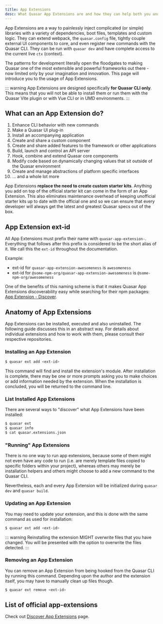 ```yaml
---
title: App Extensions
desc: What Quasar App Extensions are and how they can help both you and the community.
---
```


App Extensions are a way to painlessly inject complicated (or simple) libraries with a variety of dependencies, boot files, templates and custom logic. They can extend webpack, the `quasar.config` file, tightly couple external UI components to core, and even register new commands with the Quasar CLI. They can be run with `quasar dev` and have complete access to the current live `ctx` (context).

The patterns for development literally open the floodgates to making Quasar one of the most extensible and powerful frameworks out there - now limited only by your imagination and innovation. This page will introduce you to the usage of App Extensions.

::: warning
App Extensions are designed specifically **for Quasar CLI only**. This means that you will not be able to install them or run them with the Quasar Vite plugin or with Vue CLI or in UMD environments.
:::

## What can an App Extension do?

1. Enhance CLI behavior with new commands
2. Make a Quasar UI plug-in
3. Install an accompanying application
4. Create and share a custom component
5. Create and share added features to the framework or other applications
6. Build, launch and control an API server
7. Hook, combine and extend Quasar core components
8. Modify code based on dynamically changing values that sit outside of the Quasar environment
9. Create and manage abstractions of platform specific interfaces
10. ... and a whole lot more

App Extensions **replace the need to create custom starter kits**. Anything you add on top of the official starter kit can come in the form of an App Extension. This also eliminates maintenance overhead of keeping unofficial starter kits up to date with the official one and so we can ensure that every developer will always get the latest and greatest Quasar specs out of the box.

## App Extension ext-id
All App Extensions must prefix their name with `quasar-app-extension-`. Everything that follows after this prefix is considered to be the short alias of it. We call this the `ext-id` throughout the documentation.

Example:
* ext-id for `quasar-app-extension-awesomeness` is `awesomeness`
* ext-id for `@some-npm-org/quasar-app-extension-awesomeness` is `@some-npm-org/awesomeness`

One of the benefits of this naming scheme is that it makes Quasar App Extensions discoverability easy while searching for their npm packages: [App Extension - Discover](/app-extensions/discover).

## Anatomy of App Extensions
App Extensions can be installed, executed and also uninstalled. The following guide discusses this in an abstract way. For details about individual extensions and how to work with them, please consult their respective repositories.

### Installing an App Extension

```bash
$ quasar ext add <ext-id>
```

This command will find and install the extension's module. After installation is complete, there may be one or more prompts asking you to make choices or add information needed by the extension. When the installation is concluded, you will be returned to the command line.

### List Installed App Extensions

There are several ways to "discover" what App Extensions have been installed:

```bash
$ quasar ext
$ quasar info
$ cat quasar.extensions.json
```

### "Running" App Extensions
There is no one way to run app extensions, because some of them might not even have any code to run (i.e. are merely template files copied to specific folders within your project), whereas others may merely be installation helpers and others might choose to add a new command to the Quasar CLI.

Nevertheless, each and every App Extension will be initialized during `quasar dev` and `quasar build`.

### Updating an App Extension
You may need to update your extension, and this is done with the same command as used for installation:

```bash
$ quasar ext add <ext-id>
```

::: warning
Reinstalling the extension MIGHT overwrite files that you have changed. You will be presented with the option to overwrite the files detected.
:::

### Removing an App Extension
You can remove an App Extension from being hooked from the Quasar CLI by running this command. Depending upon the author and the extension itself, you may have to manually clean up files though.

```bash
$ quasar ext remove <ext-id>
```

## List of official app-extensions
Check out [Discover App Extensions](/app-extensions/discover) page.
